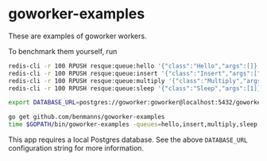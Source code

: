 # goworker-examples

These are examples of goworker workers.

To benchmark them yourself, run

```sh
redis-cli -r 100 RPUSH resque:queue:hello '{"class":"Hello","args":[]}'
redis-cli -r 100 RPUSH resque:queue:insert '{"class":"Insert","args":["John Doe","jdoe@example.com","(555) 555-5555"]}'
redis-cli -r 100 RPUSH resque:queue:multiply '{"class":"Multiply","args":[]}'
redis-cli -r 100 RPUSH resque:queue:sleep '{"class":"Sleep","args":[1]}'

export DATABASE_URL=postgres://goworker:goworker@localhost:5432/goworker_development

go get github.com/benmanns/goworker-examples
time $GOPATH/bin/goworker-examples -queues=hello,insert,multiply,sleep -exit-on-complete=true
```

This app requires a local Postgres database. See the above `DATABASE_URL` configuration string for more information.
